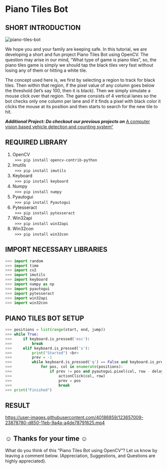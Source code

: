 # Piano Tiles Bot

## SHORT INTRODUCTION
![piano-tiles-bot](https://user-images.githubusercontent.com/40186859/123657461-87aa4b80-d850-11eb-92e2-8ff066586a71.png)

We hope you and your family are keeping safe. In this tutorial, we are developing a short and fun project Piano Tiles Bot using OpenCV. The question may arise in our mind, “What type of game is piano tiles”, so, the piano tiles game is simply we should tap the black tiles very fast without losing any of them or hitting a white tile.

The concept used here is, we first by selecting a region to track for black tiles. Then within that region, if the pixel value of any column goes below the threshold (let’s say 100, then it is black). Then we simply simulate a mouse click over that region. The game consists of 4 vertical lanes so the bot checks only one column per lane and if it finds a pixel with black color it clicks the mouse at its position and then starts to search for the new tile to hit.

_**Additional Project: Do checkout our previous projects on**_ [A computer vision based vehicle detection and counting system“](https://graspcoding.com/a-computer-vision-based-vehicle-detection-and-counting-system-ai-project/)

## REQUIRED LIBRARY 

1. OpenCV <br>
<code> >>> pip install opencv-contrib-python </code>
2. Imutils <br>
<code> >>> pip install imutils </code> 
3. Keyboard <br>
<code> >>> pip install keyboard </code>  
5. Numpy <br>
<code> >>> pip install numpy </code>
6. Pyautogui <br>
<code> >>> pip install Pyautogui </code>
7. Pytesseract <br>
<code> >>> pip install pytesseract </code>
8. Win32api <br>
<code> >>> pip install win32api </code>
9. Win32con <br>
<code> >>> pip install win32con </code>

## IMPORT NECESSARY LIBRARIES

```python
>>> import random 
>>> import time 
>>> import cv2 
>>> import imutils 
>>> import keyboard 
>>> import numpy as np 
>>> import pyautogui 
>>> import pytesseract 
>>> import win32api 
>>> import win32con 
```

## PIANO TILES BOT SETUP

```python
>>> positions = list(range(start, end, jump)) 
>>> while True: 
>>>     if keyboard.is_pressed('esc'): 
>>>         break 
>>>     elif keyboard.is_pressed('s'): 
>>>         print("Started") <br>
>>>         prev = -1 
>>>         while keyboard.is_pressed('q') == False and keyboard.is_pressed('Q') == False:
>>>             for pos, col in enumerate(positions): 
>>>                 if prev != pos and pyautogui.pixel(col, row - delay)[0] < 50: 
>>>                     actionClick(col, row) 
>>>                     prev = pos 
>>>                     break 
>>> print("Finished") 
```
## RESULT

https://user-images.githubusercontent.com/40186859/123657009-23878780-d850-11eb-9a4a-a4de78791625.mp4

## ☺ Thanks for your time ☺

What do you think of this “Piano Tiles Bot using OpenCV“? Let us know by leaving a comment below. (Appreciation, Suggestions, and Questions are highly appreciated).
